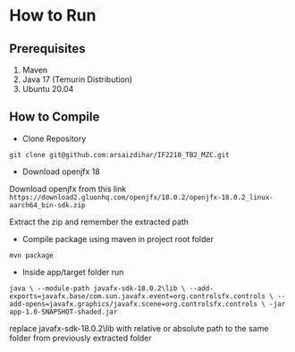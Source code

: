 # How to Run

## Prerequisites

1. Maven
2. Java 17 (Temurin Distribution)
3. Ubuntu 20.04

## How to Compile

- Clone Repository

`git clone git@github.com:arsaizdihar/IF2210_TB2_MZC.git`

- Download openjfx 18

Download openjfx from this link
`https://download2.gluonhq.com/openjfx/18.0.2/openjfx-18.0.2_linux-aarch64_bin-sdk.zip`

Extract the zip and remember the extracted path

- Compile package using maven in project root folder

`mvn package`

- Inside app/target folder run

`
java \
--module-path javafx-sdk-18.0.2\lib \
--add-exports=javafx.base/com.sun.javafx.event=org.controlsfx.controls \
--add-opens=javafx.graphics/javafx.scene=org.controlsfx.controls \
-jar app-1.0-SNAPSHOT-shaded.jar
`

replace javafx-sdk-18.0.2\lib with relative or absolute path to the same folder from previously extracted folder